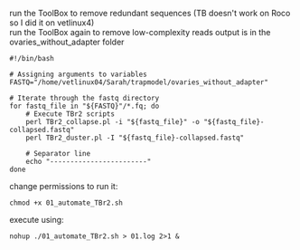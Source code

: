 run the ToolBox to remove redundant sequences  (TB doesn't work on Roco so I did it on vetlinux4)  
run the ToolBox again to remove low-complexity reads
output is in the ovaries_without_adapter folder

```
#!/bin/bash

# Assigning arguments to variables
FASTQ="/home/vetlinux04/Sarah/trapmodel/ovaries_without_adapter"

# Iterate through the fastq directory
for fastq_file in "${FASTQ}"/*.fq; do
    # Execute TBr2 scripts
    perl TBr2_collapse.pl -i "${fastq_file}" -o "${fastq_file}-collapsed.fastq"
    perl TBr2_duster.pl -I "${fastq_file}-collapsed.fastq"
    
    # Separator line
    echo "------------------------"
done
```

change permissions to run it:
```
chmod +x 01_automate_TBr2.sh
```

execute using:
```
nohup ./01_automate_TBr2.sh > 01.log 2>1 &
```
